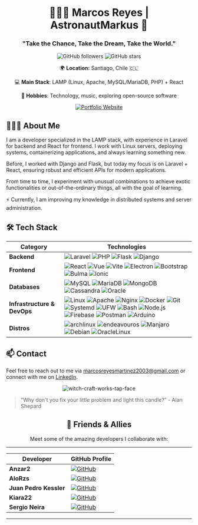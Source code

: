 <div align="center">

# 👨🏻‍🚀 Marcos Reyes | AstronautMarkus 🚀

### "Take the Chance, Take the Dream, Take the World."

![GitHub followers](https://img.shields.io/github/followers/AstronautMarkus?style=flat-square&label=Followers&logo=github) ![GitHub stars](https://img.shields.io/github/stars/AstronautMarkus?style=flat-square&label=Stars&logo=github)


🌍 **Location:** Santiago, Chile 🇨🇱  

💻 **Main Stack**: LAMP (Linux, Apache, MySQL/MariaDB, PHP) + React

🎵 **Hobbies**: Technology, music, exploring open-source software


[![Portfolio Website](https://img.shields.io/badge/Portfolio-astronautmarkus.dev-gray?style=flat-square&labelColor=6a0dad)](https://astronautmarkus.dev)

</div>

## 👨🏻‍💻 About Me

I am a developer specialized in the LAMP stack, with experience in Laravel for backend and React for frontend. I work with Linux servers, deploying systems, containerizing applications, and always learning something new.

Before, I worked with Django and Flask, but today my focus is on Laravel + React, ensuring robust and efficient APIs for modern applications.

From time to time, I experiment with unusual combinations to achieve exotic functionalities or out-of-the-ordinary things, all with the goal of learning.

⚡ Currently, I am improving my knowledge in distributed systems and server administration.

## 🛠️ Tech Stack

| **Category**             | **Technologies**                                                                                                                                                                                                                                                                                                                                 |
|--------------------------|---------------------------------------------------------------------------------------------------------------------------------------------------------------------------------------------------------------------------------------------------------------------------------------------------------------------------------------------------|
| **Backend**              | ![Laravel](https://img.shields.io/badge/-Laravel-FF2D20?style=flat-square&logo=laravel&logoColor=white) ![PHP](https://img.shields.io/badge/-PHP-777BB4?style=flat-square&logo=php&logoColor=white) ![Flask](https://img.shields.io/badge/-Flask-000000?style=flat-square&logo=flask&logoColor=white) ![Django](https://img.shields.io/badge/-Django-092E20?style=flat-square&logo=django&logoColor=white) |
| **Frontend**             | ![React](https://img.shields.io/badge/-React-61DAFB?style=flat-square&logo=react&logoColor=white) ![Vue](https://img.shields.io/badge/-Vue-4FC08D?style=flat-square&logo=vuedotjs&logoColor=white) ![Vite](https://img.shields.io/badge/-Vite-646CFF?style=flat-square&logo=vite&logoColor=white) ![Electron](https://img.shields.io/badge/-Electron-47848F?style=flat-square&logo=electron&logoColor=white) ![Bootstrap](https://img.shields.io/badge/-Bootstrap-7952B3?style=flat-square&logo=bootstrap&logoColor=white) ![Bulma](https://img.shields.io/badge/-Bulma-00D1B2?style=flat-square&logo=bulma&logoColor=white) ![Ionic](https://img.shields.io/badge/-Ionic-3880FF?style=flat-square&logo=ionic&logoColor=white) |
| **Databases**            | ![MySQL](https://img.shields.io/badge/-MySQL-4479A1?style=flat-square&logo=mysql&logoColor=white) ![MariaDB](https://img.shields.io/badge/-MariaDB-003545?style=flat-square&logo=mariadb&logoColor=white) ![MongoDB](https://img.shields.io/badge/-MongoDB-47A248?style=flat-square&logo=mongodb&logoColor=white) ![Cassandra](https://img.shields.io/badge/-Cassandra-1287B1?style=flat-square&logo=apache-cassandra&logoColor=white) ![Oracle](https://img.shields.io/badge/-Oracle-F80000?style=flat-square&logoColor=white) |
| **Infrastructure & DevOps** | ![Linux](https://img.shields.io/badge/-Linux-FCC624?style=flat-square&logo=linux&logoColor=black) ![Apache](https://img.shields.io/badge/-Apache-D22128?style=flat-square&logo=apache&logoColor=white) ![Nginx](https://img.shields.io/badge/-Nginx-009639?style=flat-square&logo=nginx&logoColor=white) ![Docker](https://img.shields.io/badge/-Docker-2496ED?style=flat-square&logo=docker&logoColor=white) ![Git](https://img.shields.io/badge/-Git-F05032?style=flat-square&logo=git&logoColor=white) ![Systemd](https://img.shields.io/badge/-Systemd-2C8EBB?style=flat-square&logo=systemd&logoColor=white) ![UFW](https://img.shields.io/badge/-UFW-333333?style=flat-square&logo=ufw&logoColor=white) ![Bash](https://img.shields.io/badge/-Bash-4EAA25?style=flat-square&logo=gnu-bash&logoColor=white) ![Node.js](https://img.shields.io/badge/-Node.js-339933?style=flat-square&logo=node.js&logoColor=white) ![Firebase](https://img.shields.io/badge/-Firebase-FFCA28?style=flat-square&logo=firebase&logoColor=white) ![Postman](https://img.shields.io/badge/-Postman-FF6C37?style=flat-square&logo=postman&logoColor=white) ![Arduino](https://img.shields.io/badge/-Arduino-00878F?style=flat-square&logo=arduino&logoColor=white)  |
| **Distros**            | ![archlinux](https://img.shields.io/badge/-ArchLinux-1793D1?style=flat-square&logo=archlinux&logoColor=white) ![endeavouros](https://img.shields.io/badge/-EndeavourOS-7F7FFF?style=flat-square&logo=endeavouros&logoColor=white) ![Manjaro](https://img.shields.io/badge/-Manjaro-35BF5C?style=flat-square&logo=manjaro&logoColor=white) ![Debian](https://img.shields.io/badge/-Debian-A81D33?style=flat-square&logo=debian&logoColor=white) ![OracleLinux](https://img.shields.io/badge/-Oracle%20Linux-F80000?style=flat-square&logo=linux&logoColor=white) |

## 📫 Contact

Feel free to reach out to me via [marcosreyesmartinez2003@gmail.com](mailto:marcosreyesmartinez2003@gmail.com) or connect with me on [LinkedIn](https://www.linkedin.com/in/markusreyes).

<div align="center">

![witch-craft-works-tap-face](https://github.com/user-attachments/assets/e65344bb-5e04-4d6c-be04-e97a3320d804)


</div>

> “Why don't you fix your little problem and light this candle?” - Alan Shepard







<div align="center">

## 👥 Friends & Allies

Meet some of the amazing developers I collaborate with:




---

| **Developer**        | **GitHub Profile**                                                                                                                                                                                                 |
|-----------------------|-------------------------------------------------------------------------------------------------------------------------------------------------------------------------------------------------------------------|
| **Anzar2**           | [![GitHub](https://img.shields.io/badge/-Anzar2-6a0dad?style=for-the-badge&logo=github&logoColor=white)](https://github.com/anzar2)                                                                                 |
| **AloRzs**           | [![GitHub](https://img.shields.io/badge/-AloRzs-6a0dad?style=for-the-badge&logo=github&logoColor=white)](https://github.com/AloRzs)                                                                                 |
| **Juan Pedro Kessler** | [![GitHub](https://img.shields.io/badge/-Juan--Pedro--Kessler-6a0dad?style=for-the-badge&logo=github&logoColor=white)](https://github.com/Juan-Pedro-Kessler)                                                     |
| **Kiara22**          | [![GitHub](https://img.shields.io/badge/-Ki4ra1109-6a0dad?style=for-the-badge&logo=github&logoColor=white)](https://github.com/Ki4ra1109)                                                                           |
| **Sergio Neira**     | [![GitHub](https://img.shields.io/badge/-Sergio--Neira-6a0dad?style=for-the-badge&logo=github&logoColor=white)](https://github.com/Sergio-Neira)                                                                     |

---

</div>

